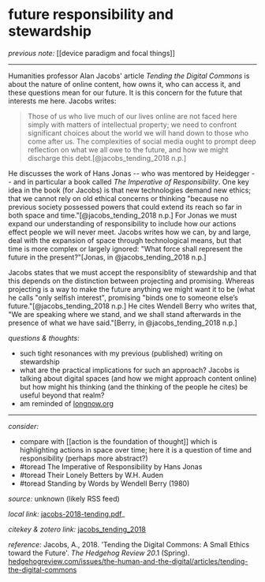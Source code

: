 # future responsibility and stewardship

_previous note:_ [[device paradigm and focal things]]

---

Humanities professor Alan Jacobs' article _Tending the Digital Commons_ is about the nature of online content, how owns it, who can access it, and these questions mean for our future. It is this concern for the future that interests me here. Jacobs writes:

>Those of us who live much of our lives online are not faced here simply with matters of intellectual property; we need to confront significant choices about the world we will hand down to those who come after us. The complexities of social media ought to prompt deep reflection on what we all owe to the future, and how we might discharge this debt.[@jacobs_tending_2018 n.p.]

He discusses the work of Hans Jonas -- who was mentored by Heidegger -- and in particular a book called _The Imperative of Responsibility_. One key idea in the book (for Jacobs) is that new technologies demand new ethics; that we cannot rely on old ethical concerns or thinking "because no previous society possessed powers that could extend its reach so far in both space and time."[@jacobs_tending_2018 n.p.] For Jonas we must expand our understanding of responsibility to include how our actions effect people we will never meet. Jacobs writes how we can, by and large, deal with the expansion of space through technological means, but that time is more complex or largely ignored: "What force shall represent the future in the present?"[Jonas, in @jacobs_tending_2018 n.p.]

Jacobs states that we must accept the responsiblity of stewardship and that this depends on the distinction between projecting and promising. Whereas projecting is a way to make the future anything we might want it to be (what he calls "only selfish interest", promising "binds one to someone else’s future."[@jacobs_tending_2018 n.p.] He cites Wendell Berry who writes that, "We are speaking where we stand, and we shall stand afterwards in the presence of what we have said."[Berry, in @jacobs_tending_2018 n.p.]

_questions & thoughts:_

- such tight resonances with my previous (published) writing on stewardship
- what are the practical implications for such an approach? Jacobs is talking about digital spaces (and how we might approach content online) but how might his thinking (and the thinking of the people he cites) be useful beyond that realm? 
- am reminded of [longnow.org](http://longnow.org)

--- 

_consider:_

- compare with [[action is the foundation of thought]] which is highlighting actions in space over time; here it is a question of time and responsibility (perhaps more abstract?)
- #toread The Imperative of Responsibility by Hans Jonas
- #toread Their Lonely Betters by W.H. Auden
- #toread Standing by Words by Wendell Berry (1980)


_source:_ unknown (likely RSS feed)

_local link:_ [jacobs-2018-tending.pdf](hook://file/ln8r8TlOb?p=c2tlbGxpcy9Eb3dubG9hZHM=&n=jacobs-2018-tending.pdf)_

_citekey & zotero link:_ [jacobs_tending_2018](zotero://select/items/1_35HBH6EZ)

_reference:_ Jacobs, A., 2018. 'Tending the Digital Commons: A Small Ethics toward the Future'. _The Hedgehog Review 20_.1 (Spring). [hedgehogreview.com/issues/the-human-and-the-digital/articles/tending-the-digital-commons](https://hedgehogreview.com/issues/the-human-and-the-digital/articles/tending-the-digital-commons)


